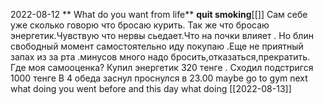 2022-08-12
** What do you want from life**
**quit smoking**[[]]
Сам себе уже сколько говорю что бросаю курить.
Так же что бросаю энергетик.Чувствую что нервы сьедает.Что на почки влияет . Но блин свободный момент самостоятельно иду покупаю .Еще не приятный запах из за рта .минусов много надо бросить,отказаться,прекратить.
Где моя самооценка?
Купил энергетик 320 тенге .
Сходил подстригся 1000 тенге
В 4 обеда заснул проснулся в 23.00 maybe go to gym next what doing you went before
and this day what doing
[[2022-08-13]]